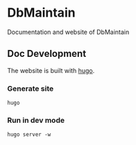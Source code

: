 # DbMaintain

Documentation and website of DbMaintain

## Doc Development

The website is built with [hugo](https://gohugo.io/).

### Generate site

    hugo

### Run in dev mode

    hugo server -w
